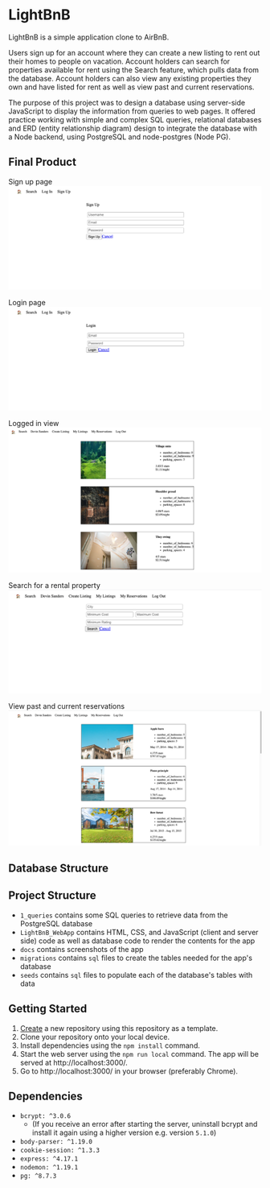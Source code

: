 # LightBnB

LightBnB is a simple application clone to AirBnB.

Users sign up for an account where they can create a new listing to rent out their homes to people on vacation. Account holders can search for properties available for rent using the Search feature, which pulls data from the database. Account holders can also view any existing properties they own and have listed for rent as well as view past and current reservations.

The purpose of this project was to design a database using server-side JavaScript to display the information from queries to web pages. It offered practice working with simple and complex SQL queries, relational databases and ERD (entity relationship diagram) design to integrate the database with a Node backend, using PostgreSQL and node-postgres (Node PG).

## Final Product

Sign up page
!["Signup page"](https://github.com/Raiza-D/LightBnB/blob/main/docs/LightBnB_signup.png?raw=true)

Login page
!["Login page"](https://github.com/Raiza-D/LightBnB/blob/main/docs/LightBnB_login.png?raw=true)

Logged in view
!["View when user logged in"](https://github.com/Raiza-D/LightBnB/blob/main/docs/LightBnB_loggedinview.png?raw=true)

Search for a rental property
!["Search page with filters](https://github.com/Raiza-D/LightBnB/blob/main/docs/LightBnB_search.png?raw=true)

View past and current reservations
![My Reservations page showing past and current reservations](https://github.com/Raiza-D/LightBnB/blob/main/docs/LightBnB_myreservationspage.png?raw=true)

## Database Structure

## Project Structure
- `1_queries` contains some SQL queries to retrieve data from the PostgreSQL database
- `LightBnB_WebApp` contains HTML, CSS, and JavaScript (client and server side) code as well as database code to render the contents for the app
- `docs` contains screenshots of the app
- `migrations` contains `sql` files to create the tables needed for the app's database
- `seeds` contains `sql` files to populate each of the database's tables with data

## Getting Started
1. [Create](https://docs.github.com/en/repositories/creating-and-managing-repositories/creating-a-repository-from-a-template) a new repository using this repository as a template.
2. Clone your repository onto your local device.
3. Install dependencies using the `npm install` command.
4. Start the web server using the `npm run local` command. The app will be served at http://localhost:3000/.
5. Go to http://localhost:3000/ in your browser (preferably Chrome).

## Dependencies
- `bcrypt: ^3.0.6`
  - (If you receive an error after starting the server, uninstall bcrypt and install it again using a higher version e.g. version `5.1.0`)
- `body-parser: ^1.19.0`
- `cookie-session: ^1.3.3`
- `express: ^4.17.1`
- `nodemon: ^1.19.1`
- `pg: ^8.7.3`
